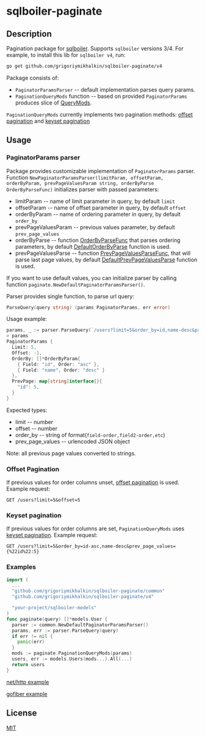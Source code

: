 # **sqlboiler-paginate**

## Description
Pagination package for [sqlboiler](https://github.com/volatiletech/sqlboiler). Supports `sqlboiler` versions 3/4. For example, to install this lib for `sqlboiler v4`, run:
```bash
go get github.com/grigoriymikhalkin/sqlboiler-paginate/v4
```

Package consists of:
  - `PaginatorParamsParser` -- default implementation parses query params.
  - `PaginationQueryMods` function -- based on provided `PaginatorParams` produces slice of [QueryMods]().

`PaginationQueryMods` currently implements two pagination methods: [offset pagination](https://developer.box.com/guides/api-calls/pagination/offset-based/) and [keyset pagination](https://use-the-index-luke.com/no-offset)

## Usage

### PaginatorParams parser
Package provides customizable implementation of `PaginatorParams` parser. Function `NewPaginatorParamsParser(limitParam, offsetParam, orderByParam, prevPageValuesParam string, orderByParse OrderByParseFunc)` initializes parser with passed parameters:

 * limitParam -- name of limit parameter in query, by default `limit`
 * offsetParam -- name of offset parameter in query, by default `offset`
 * orderByParam --  name of ordering parameter in query, by default `order_by`
 * prevPageValuesParam -- previous values parameter, by default `prev_page_values`
 * orderByParse -- function [OrderByParseFunc](https://github.com/GrigoriyMikhalkin/sqlboiler-paginate/blob/master/common/params_parser.go#L19) that parses ordering parameters, by default [DefaultOrderByParse](https://github.com/GrigoriyMikhalkin/sqlboiler-paginate/blob/master/common/params_parser.go#L113) function is used.
 * prevPageValuesParse -- function [PrevPageValuesParseFunc](https://github.com/GrigoriyMikhalkin/sqlboiler-paginate/blob/master/common/params_parser.go#L21), that will parse last page values, by default [DefaultPrevPageValuesParse](https://github.com/GrigoriyMikhalkin/sqlboiler-paginate/blob/master/common/params_parser.go#L138) function is used.
 
If you want to use default values, you can initialize parser by calling function `paginate.NewDefaultPaginatorParamsParser()`.

Parser provides single function, to parse url query:
```go
ParseQuery(query string) (params PaginatorParams, err error)
```
Usage example:
```go
params, _ := parser.ParseQuery(`/users?limit=5&order_by=id,name-desc&prev_page_values={"id":5}`)
> params
PaginatorParams {
  Limit: 5,
  Offset: -1,
  OrderBy: []*OrderByParam{
    { Field: "id", Order: "asc" },
    { Field: "name", Order: "desc" }
  },
  PrevPage: map[string]interface{}{
    "id": 5,  
  }
}
```

Expected types:

* limit -- number
* offset -- number
* order_by -- string of format(`field-order,field2-order,etc`)
* prev_page_values -- urlencoded JSON object

Note: all previous page values converted to strings.

### Offset Pagination
If previous values for order columns unset, [offset pagination](https://developer.box.com/guides/api-calls/pagination/offset-based/) is used.
Example request:
```http request
GET /users?limit=5&offset=5
```

### Keyset pagination
If previous values for order columns are set, `PaginationQueryMods` uses [keyset pagination](https://use-the-index-luke.com/no-offset).
Example request:
```http request
GET /users?limit=5&order_by=id-asc,name-desc&prev_page_values={%22id%22:5}
```


### Examples
```go
import (
  ...
  "github.com/grigoriymikhalkin/sqlboiler-paginate/common"
  "github.com/grigoriymikhalkin/sqlboiler-paginate/v4"

  "your-project/sqlboiler-models"
)
func paginate(query) []*models.User {
  parser := common.NewDefaultPaginatorParamsParser()
  params, err := parser.ParseQuery(query)
  if err != nil {
    panic(err)
  }
  mods := paginate.PaginationQueryMods(params)
  users, err := models.Users(mods...).All(...)
  return users
}
```

[net/http example](https://github.com/GrigoriyMikhalkin/sqlboiler-paginate/blob/master/examples/simple_net_example.go)

[gofiber example]()

## License
[MIT](https://github.com/GrigoriyMikhalkin/sqlboiler-paginate/blob/master/LICENSE)
